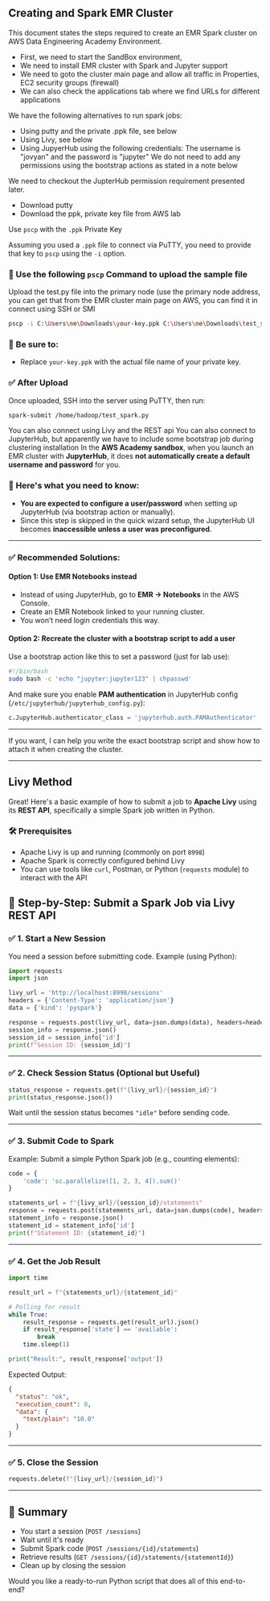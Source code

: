 ## Creating and Spark EMR Cluster

This document states the steps required to create an EMR Spark cluster on AWS Data Engineering Academy Environment.
- First, we need to start the SandBox environment,
- We need to install EMR cluster with Spark and Jupyter support
- We need to goto the cluster main page and allow all traffic in Properties, EC2 security groups (firewall)
- We can also check the applications tab where we find URLs for different applications

We have the following alternatives to run spark jobs:
- Using putty and the private .ppk file, see below
- Using Livy, see below
- Using JupyerHub using the following credentials:
The username is "jovyan" and the password is "jupyter"
We do not need to add any permissions using the bootstrap actions as stated in a note below


We need to checkout the JupterHub permission requirement presented later.

- Download putty
- Download the ppk, private key file from AWS lab

Use `pscp` with the `.ppk` Private Key

Assuming you used a `.ppk` file to connect via PuTTY, you need to provide that key to `pscp` using the `-i` option.


### 🔧 Use the following `pscp` Command to upload the sample file
Upload the test.py file into the primary node (use the primary node address, you can get that from the EMR cluster main page on AWS, you can find it
in connect using SSH or SMI

```bash
pscp -i C:\Users\me\Downloads\your-key.ppk C:\Users\me\Downloads\test_spark.py hadoop@ec2-54-165-230-165.compute-1.amazonaws.com:/home/hadoop/
```

### 🔁 Be sure to:

* Replace `your-key.ppk` with the actual file name of your private key.

### ✅ After Upload

Once uploaded, SSH into the server using PuTTY, then run:

```bash
spark-submit /home/hadoop/test_spark.py
```




You can also connect using Livy and the REST api
You can also connect to JupyterHub, but apparently we have to include some bootstrap job during clustering installation
In the **AWS Academy sandbox**, when you launch an EMR cluster with **JupyterHub**, it does **not automatically create a default username and password** for you.

### 🔐 Here's what you need to know:

* **You are expected to configure a user/password** when setting up JupyterHub (via bootstrap action or manually).
* Since this step is skipped in the quick wizard setup, the JupyterHub UI becomes **inaccessible unless a user was preconfigured**.

---

### ✅ Recommended Solutions:

#### Option 1: Use **EMR Notebooks** instead

* Instead of using JupyterHub, go to **EMR → Notebooks** in the AWS Console.
* Create an EMR Notebook linked to your running cluster.
* You won’t need login credentials this way.

#### Option 2: Recreate the cluster with a **bootstrap script** to add a user

Use a bootstrap action like this to set a password (just for lab use):

```bash
#!/bin/bash
sudo bash -c 'echo "jupyter:jupyter123" | chpasswd'
```

And make sure you enable **PAM authentication** in JupyterHub config (`/etc/jupyterhub/jupyterhub_config.py`):

```python
c.JupyterHub.authenticator_class = 'jupyterhub.auth.PAMAuthenticator'
```

---

If you want, I can help you write the exact bootstrap script and show how to attach it when creating the cluster.





---

## Livy Method
Great! Here's a basic example of how to submit a job to **Apache Livy** using its **REST API**, specifically a simple Spark job written in Python.

### 🛠️ Prerequisites

* Apache Livy is up and running (commonly on port `8998`)
* Apache Spark is correctly configured behind Livy
* You can use tools like `curl`, Postman, or Python (`requests` module) to interact with the API

## 🔁 Step-by-Step: Submit a Spark Job via Livy REST API

### ✅ 1. **Start a New Session**

You need a session before submitting code. Example (using Python):

```python
import requests
import json

livy_url = 'http://localhost:8998/sessions'
headers = {'Content-Type': 'application/json'}
data = {'kind': 'pyspark'}

response = requests.post(livy_url, data=json.dumps(data), headers=headers)
session_info = response.json()
session_id = session_info['id']
print(f"Session ID: {session_id}")
```

---

### ✅ 2. **Check Session Status (Optional but Useful)**

```python
status_response = requests.get(f"{livy_url}/{session_id}")
print(status_response.json())
```

Wait until the session status becomes `"idle"` before sending code.

---

### ✅ 3. **Submit Code to Spark**

Example: Submit a simple Python Spark job (e.g., counting elements):

```python
code = {
    'code': 'sc.parallelize([1, 2, 3, 4]).sum()'
}

statements_url = f"{livy_url}/{session_id}/statements"
response = requests.post(statements_url, data=json.dumps(code), headers=headers)
statement_info = response.json()
statement_id = statement_info['id']
print(f"Statement ID: {statement_id}")
```

---

### ✅ 4. **Get the Job Result**

```python
import time

result_url = f"{statements_url}/{statement_id}"

# Polling for result
while True:
    result_response = requests.get(result_url).json()
    if result_response['state'] == 'available':
        break
    time.sleep(1)

print("Result:", result_response['output'])
```

Expected Output:

```json
{
  "status": "ok",
  "execution_count": 0,
  "data": {
    "text/plain": "10.0"
  }
}
```

---

### ✅ 5. **Close the Session**

```python
requests.delete(f"{livy_url}/{session_id}")
```

---

## 🧾 Summary

* You start a session (`POST /sessions`)
* Wait until it's ready
* Submit Spark code (`POST /sessions/{id}/statements`)
* Retrieve results (`GET /sessions/{id}/statements/{statementId}`)
* Clean up by closing the session

Would you like a ready-to-run Python script that does all of this end-to-end?
